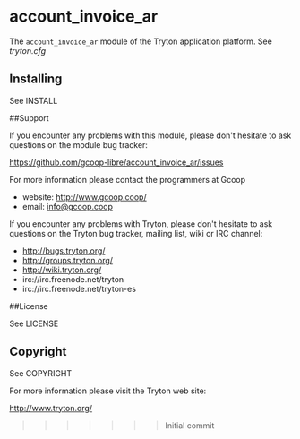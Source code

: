 # account_invoice_ar

The `account_invoice_ar` module of the Tryton application platform.
See *tryton.cfg*

## Installing

See INSTALL

##Support

If you encounter any problems with this module, please don't hesitate to ask
questions on the module bug tracker:

https://github.com/gcoop-libre/account_invoice_ar/issues

For more information please contact the programmers at Gcoop
 * website: http://www.gcoop.coop/
 * email: info@gcoop.coop

If you encounter any problems with Tryton, please don't hesitate to ask
questions on the Tryton bug tracker, mailing list, wiki or IRC channel:

 * http://bugs.tryton.org/
 * http://groups.tryton.org/
 * http://wiki.tryton.org/
 * irc://irc.freenode.net/tryton
 * irc://irc.freenode.net/tryton-es

##License

See LICENSE

## Copyright

See COPYRIGHT


For more information please visit the Tryton web site:

  http://www.tryton.org/
>>>>>>> Initial commit
